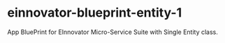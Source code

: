 # einnovator-blueprint-entity-1
App BluePrint  for EInnovator Micro-Service Suite with Single Entity class.
